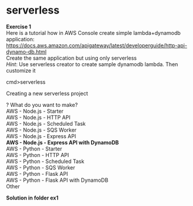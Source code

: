 # serverless
**Exercise 1**  
Here is a tutorial how in AWS Console create simple lambda+dynamodb application:  
https://docs.aws.amazon.com/apigateway/latest/developerguide/http-api-dynamo-db.html  
Create the same application but using only serverless  
*Hint*: Use serverless creator to create sample dynamodb lambda. Then customize it  


 cmd>serverless  

Creating a new serverless project  

? What do you want to make?  
  AWS - Node.js - Starter  
  AWS - Node.js - HTTP API  
  AWS - Node.js - Scheduled Task  
  AWS - Node.js - SQS Worker  
  AWS - Node.js - Express API  
  **AWS - Node.js - Express API with DynamoDB**  
  AWS - Python - Starter  
  AWS - Python - HTTP API  
  AWS - Python - Scheduled Task  
  AWS - Python - SQS Worker  
  AWS - Python - Flask API  
  AWS - Python - Flask API with DynamoDB  
  Other  


  **Solution in folder ex1**